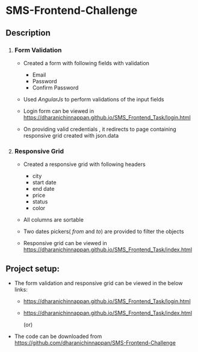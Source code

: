 # SMS-Frontend-Challenge

## Description

    
1. ### Form Validation
    - Created a form with following fields with validation
        - Email  
        - Password
        - Confirm Password
        
    - Used *AngularJs* to perform validations of the input fields
    - Login form can be viewed in https://dharanichinnappan.github.io/SMS_Frontend_Task/login.html
    - On providing valid credentials , it redirects to page containing responsive grid created with json.data
    
2. ### Responsive Grid
    - Created a responsive grid with following headers
        - city
        - start date
        - end date
        - price 
        - status
        - color
     
    - All columns are sortable
    - Two dates pickers( *from* and *to*) are provided to filter the objects
    - Responsive grid can be viewed in https://dharanichinnappan.github.io/SMS_Frontend_Task/index.html
    
    
## Project setup:
   - The form validation and responsive grid can be viewed in the below links:
        - https://dharanichinnappan.github.io/SMS_Frontend_Task/login.html
        - https://dharanichinnappan.github.io/SMS_Frontend_Task/index.html
        
             (or)
             
   - The code can be downloaded from https://github.com/dharanichinnappan/SMS-Frontend-Challenge 
